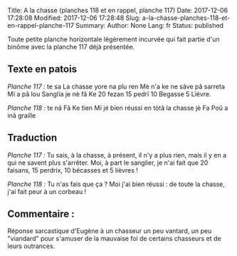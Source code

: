 Title: A la chasse (planches 118 et en rappel, planche 117)
Date: 2017-12-06 17:28:08
Modified: 2017-12-06 17:28:48
Slug: a-la-chasse-planches-118-et-en-rappel-planche-117
Summary: 
Author: None
Lang: fr
Status: published

Toute petite planche horizontale légèrement incurvée qui fait partie d'un binôme avec la planche 117 déjà présentée.

## Texte en patois
<img style="float: left;" alt="" src="{static}/images/planche_117-2.png">*Planche 117 :*  te sa La chasse yore na plu ren    Mè n'a ke ne sâve pâ sarreta  Mï a pâ lou Sanglïa je nè fâ Ke  20 fezan 15 pedrï  10 Begasse   5 Lïévre.

<img style="float: right;" alt="" src="{static}/images/planche_118-2.png">*Planche 118 :*  te nâ Fâ Ke tïen Mï jé bïen réussi en tòtâ la chasse jè Fa Poû a inâ graille

## Traduction
*Planche 117 :* Tu sais, à la chasse, à présent, il n'y a plus rien, mais il y en a qui ne savent plus s'arrêter. Moi, à part le sanglier, je n'ai fait que 20 faisans, 15 perdrix, 10 bécasses et 5 lièvres !

*Planche 118 :* Tu n'as fais que ça ? Moi j'ai bien réussi : de toute la chasse, j'ai fait peur à un corbeau !

## Commentaire : 
Réponse sarcastique d'Eugène à un chasseur un peu vantard, un peu "viandard" pour s'amuser de la mauvaise foi de certains chasseurs et de leurs outrances.

